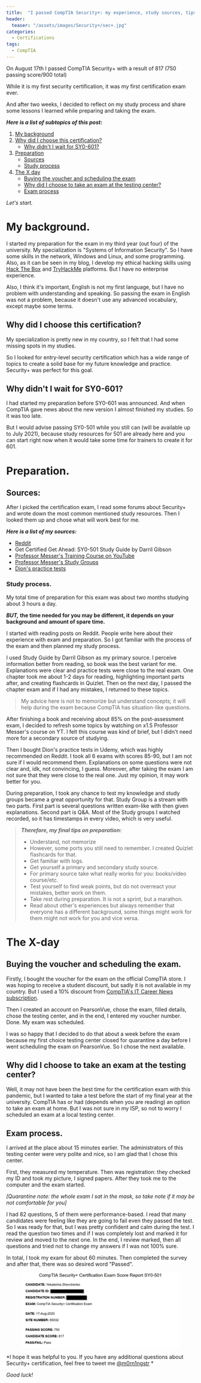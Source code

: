 ```yaml
---
title:  "I passed CompTIA Security+: my experience, study sources, tips"
header:
  teaser: "/assets/images/Security+/sec+.jpg"
categories: 
  - Certifications
tags:
  - CompTIA
---
```



On August 17th I passed CompTIA Security+ with a result of 817 (750 passing score/900 total)

While it is my first security certification, it was my first certification exam ever. 

And after two weeks, I decided to reflect on my study process and share some lessons I learned while preparing and taking the exam. 

***Here is a list of subtopics of this post:***
1. [My background](https://m0rn1ngstr.github.io/certifications/Passed-Security+/#my-background)
2. [Why did I choose this certification?](https://m0rn1ngstr.github.io/certifications/Passed-Security+/#why-did-i-choose-this-certification)
   - [Why didn't I wait for SY0-601?](https://m0rn1ngstr.github.io/certifications/Passed-Security+/#why-didnt-i-wait-for-sy0-601)
3. [Preparation](https://m0rn1ngstr.github.io/certifications/Passed-Security+/#preparation)
   - [Sources](https://m0rn1ngstr.github.io/certifications/Passed-Security+/#sources)
   - [Study process](https://m0rn1ngstr.github.io/certifications/Passed-Security+/#study-process)
4. [The X day](https://m0rn1ngstr.github.io/certifications/Passed-Security+/#the-x-day)
   - [Buying the voucher and scheduling the exam](https://m0rn1ngstr.github.io/certifications/Passed-Security+/#buying-the-voucher-and-scheduling-the-exam)
   - [Why did I choose to take an exam at the testing center?](https://m0rn1ngstr.github.io/certifications/Passed-Security+/#why-did-i-choose-to-take-an-exam-at-the-testing-center)
   - [Exam process](https://m0rn1ngstr.github.io/certifications/Passed-Security+/#exam-process)

*Let's start.*



# My background.
I started my preparation for the exam in my third year (out four) of the university. My specialization is "Systems of Information Security". 
So I have some skills in the network, Windows and Linux, and some programming. Also, as it can be seen in my blog, I develop my ethical hacking skills using [Hack The Box](https://app.hackthebox.eu/profile/245662) and [TryHackMe]( https://tryhackme.com/p/m0rn1ngstr) platforms. But I have no enterprise experience. 

Also, I think it's important, English is not my first language, but I have no problem with understanding and speaking. So passing the exam in English was not a problem, because it doesn't use any advanced vocabulary, except maybe some terms.

## Why did I choose this certification?
My specialization is pretty new in my country, so I felt that I had some missing spots in my studies. 

So I looked for entry-level security certification which has a wide range of topics to create a solid base for my future knowledge and practice. Security+ was perfect for this goal. 

## Why didn't I wait for SY0-601?
I had started my preparation before SY0-601 was announced. And when CompTIA gave news about the new version I almost finished my studies. So it was too late. 

But I would advise passing SY0-501 while you still can (will be available up to July 2021), because study resources for 501 are already here and you can start right now when it would take some time for trainers to create it for 601. 



# Preparation.

## Sources:
After I picked the certification exam, I read some forums about Security+ and wrote down the most common mentioned study resources. 
Then I looked them up and chose what will work best for me.

***Here is a list of my sources:***
- [Reddit](https://www.reddit.com/r/CompTIA/)
- Get Certified Get Ahead: SY0-501 Study Guide by Darril Gibson
- [Professor Messer's Training Course on YouTube](https://www.youtube.com/playlist?list=PLG49S3nxzAnnVhoAaL4B6aMFDQ8_gdxAy)
- [Professor Messer's Study Groups](https://www.youtube.com/playlist?list=PLG49S3nxzAnkijp3VBQ5CPf19bK-5hmec)
- [Dion's practice tests](https://www.udemy.com/course/comptia-security-practice-exams/)


### Study process.
My total time of preparation for this exam was about two months studying about 3 hours a day. 

**_BUT,_ the time needed for you may be different, it depends on your background and amount of spare time.**

I started with reading posts on Reddit. People write here about their experience with exam and preparation. So I got familiar with the process of the exam and then planned my study process.

I used Study Guide by Darril Gibson as my primary source. I perceive information better from reading, so book was the best variant for me. Explanations were clear and practice tests were close to the real exam. One chapter took me about 1-2 days for reading, highlighting important parts after, and creating flashcards in Quizlet. Then on the next day, I passed the chapter exam and if I had any mistakes, I returned to these topics. 

> My advice here is not to memorize but understand concepts; it will help during the exam because CompTIA has situation-like questions. 

After finishing a book and receiving about 85% on the post-assessment exam, I decided to refresh some topics by watching on x1.5 Professor Messer's course on YT. I felt this course was kind of brief, but I didn't need more for a secondary source of studying. 

Then I bought Dion's practice tests in Udemy, which was highly recommended on Reddit. I took all 6 exams with scores 85-90, but I am not sure if I would recommend them. Explanations on some questions were not clear and, idk, not convincing, I guess. Moreover, after taking the exam I am not sure that they were close to the real one. Just my opinion, it may work better for you. 

During preparation, I took any chance to test my knowledge and study groups became a great opportunity for that. Study Group is a stream with two parts. First part is several questions written exam-like with then given explanations. Second part is Q&A. Most of the Study groups I watched recorded, so it has timestamps in every video, which is very useful.

> ***Therefore, my final tips on preparation:***
> - Understand, not memorize
> - However, some ports you still need to remember. I created Quizlet flashcards for that.
> - Get familiar with logs.
> - Get yourself a primary and secondary study source.
> - For primary source take what really works for you: books/video course/etc.
> - Test yourself to find weak points, but do not overreact your mistakes, better work on them.
> - Take rest during preparation. It is not a sprint, but a marathon.
> - Read about other's experiences but always remember that everyone has a different background, some things might work for them might not work for you and vice versa.




# The X-day

## Buying the voucher and scheduling the exam.
Firstly, I bought the voucher for the exam on the official CompTIA store. I  was hoping to receive a student discount, but sadly it is not available in my country. But I used a 10% discount from [CompTIA's IT Career News subscription](https://www.comptia.org/blog/voucher-discount).

Then I created an account on PearsonVue, chose the exam, filled details, chose the testing center, and in the end, I entered my voucher number.
Done. My exam was scheduled. 

I was so happy that I decided to do that about a week before the exam because my first choice testing center closed for quarantine a day before I went scheduling the exam on PearsonVue. So I chose the next available.


## Why did I choose to take an exam at the testing center?
Well, it may not have been the best time for the certification exam with this pandemic, but I wanted to take a test before the start of my final year at the university. 
CompTIA has or had (depends when you are reading) an option to take an exam at home. But I was not sure in my ISP, so not to worry I scheduled an exam at a local testing center. 


## Exam process.
I arrived at the place about 15 minutes earlier. The administrators of this testing center were very polite and nice, so I am glad that I chose this center. 

First, they measured my temperature. Then was registration: they checked my ID and took my picture, I signed papers. 
After they took me to the computer and the exam started. 

*[Quarantine note: the whole exam I sat in the mask, so take note if it may be not comfortable for you]*

I had 82 questions, 5 of them were performance-based. I read that many candidates were feeling like they are going to fail even they passed the test. So I was ready for that, but I was pretty confident and calm during the test. I read the question two times and if I was completely lost and marked it for review and moved to the next one. In the end, I review marked, then all questions and tried not to change my answers if I was not 100% sure. 

In total, I took my exam for about 60 minutes. Then completed the survey and after that, there was so desired word "Passed".

<figure>
	<a href="/assets/images/Security+/sec_score.jpg"><img src="/assets/images/Security+/sec_score.jpg"></a>
</figure>



*I hope it was helpful to you. If you have any additional questions about Security+ certification, feel free to tweet me [@m0rn1ngstr](https://twitter.com/m0rn1ngstr) *

*Good luck!*
